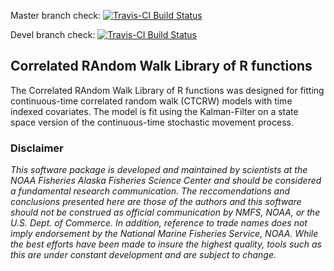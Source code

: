 <!-- README.md is generated from README.Rmd. Please edit that file -->
Master branch check: [![Travis-CI Build Status](https://travis-ci.org/NMML/crawl.svg?branch=master)](https://travis-ci.org/NMML/crawl)

Devel branch check: [![Travis-CI Build Status](https://travis-ci.org/NMML/crawl.svg?branch=devel)](https://travis-ci.org/NMML/crawl)

Correlated RAndom Walk Library of R functions
---------------------------------------------

The Correlated RAndom Walk Library of R functions was designed for fitting continuous-time correlated random walk (CTCRW) models with time indexed covariates. The model is fit using the Kalman-Filter on a state space version of the continuous-time stochastic movement process.

### Disclaimer

*This software package is developed and maintained by scientists at the NOAA Fisheries Alaska Fisheries Science Center and should be considered a fundamental research communication. The reccomendations and conclusions presented here are those of the authors and this software should not be construed as official communication by NMFS, NOAA, or the U.S. Dept. of Commerce. In addition, reference to trade names does not imply endorsement by the National Marine Fisheries Service, NOAA. While the best efforts have been made to insure the highest quality, tools such as this are under constant development and are subject to change.*
